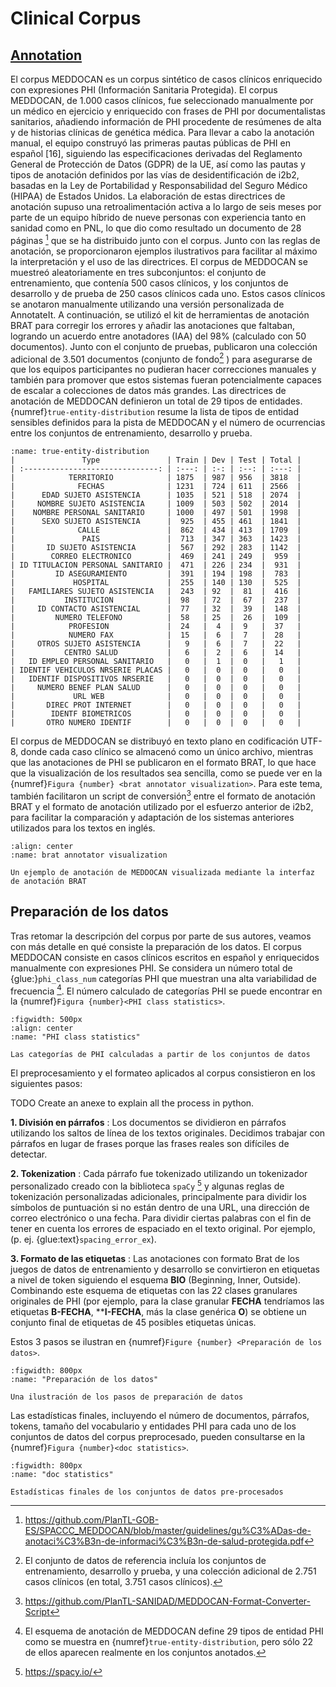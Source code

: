 # Clinical Corpus

## [Annotation](https://github.com/PlanTL-GOB-ES/SPACCC_MEDDOCAN#annotation-tool)

 El corpus MEDDOCAN es un corpus sintético de casos clínicos enriquecido con expresiones PHI (Información Sanitaria Protegida). El corpus MEDDOCAN, de 1.000 casos clínicos, fue seleccionado manualmente por un médico en ejercicio y enriquecido con frases de PHI por documentalistas sanitarios, añadiendo información de PHI procedente de resúmenes de alta y de historias clínicas de genética médica. 
 Para llevar a cabo la anotación manual, el equipo construyó las primeras pautas públicas de PHI en español [16], siguiendo las especificaciones derivadas del Reglamento General de Protección de Datos (GDPR) de la UE, así como las pautas y tipos de anotación definidos por las vías de desidentificación de i2b2, basadas en la Ley de Portabilidad y Responsabilidad del Seguro Médico (HIPAA) de Estados Unidos. La elaboración de estas directrices de anotación supuso una retroalimentación activa a lo largo de seis meses por parte de un equipo híbrido de nueve personas con experiencia tanto en sanidad como en PNL, lo que dio como resultado un documento de 28 páginas [^1] que se ha distribuido junto con el corpus. Junto con las reglas de anotación, se proporcionaron ejemplos ilustrativos para facilitar al máximo la interpretación y el uso de las directrices. El corpus de MEDDOCAN se muestreó aleatoriamente en tres subconjuntos: el conjunto de entrenamiento, que contenía 500 casos clínicos, y los conjuntos de desarrollo y de prueba de 250 casos clínicos cada uno. Estos casos clínicos se anotaron manualmente utilizando una versión personalizada de AnnotateIt. A continuación, se utilizó el kit de herramientas de anotación BRAT para corregir los errores y añadir las anotaciones que faltaban, logrando un acuerdo entre anotadores (IAA) del 98% (calculado con 50 documentos). Junto con el conjunto de pruebas, publicaron una colección adicional de 3.501 documentos (conjunto de fondo[^2] ) para asegurarse de que los equipos participantes no pudieran hacer correcciones manuales y también para promover que estos sistemas fueran potencialmente capaces de escalar a colecciones de datos más grandes. Las directrices de anotación de MEDDOCAN definieron un total de 29 tipos de entidades. {numref}`true-entity-distribution` resume la lista de tipos de entidad sensibles definidos para la pista de MEDDOCAN y el número de ocurrencias entre los conjuntos de entrenamiento, desarrollo y prueba.


```{table} Distribución del tipo de entidad entre los juegos de datos
:name: true-entity-distribution
|               Type               | Train | Dev | Test | Total |
| :------------------------------: | :---: | :-: | :--: | :---: |
|            TERRITORIO            | 1875  | 987 | 956  | 3818  |
|              FECHAS              | 1231  | 724 | 611  | 2566  |
|      EDAD SUJETO ASISTENCIA      | 1035  | 521 | 518  | 2074  |
|     NOMBRE SUJETO ASISTENCIA     | 1009  | 503 | 502  | 2014  |
|    NOMBRE PERSONAL SANITARIO     | 1000  | 497 | 501  | 1998  |
|      SEXO SUJETO ASISTENCIA      |  925  | 455 | 461  | 1841  |
|              CALLE               |  862  | 434 | 413  | 1709  |
|               PAIS               |  713  | 347 | 363  | 1423  |
|       ID SUJETO ASISTENCIA       |  567  | 292 | 283  | 1142  |
|        CORREO ELECTRONICO        |  469  | 241 | 249  |  959  |
| ID TITULACION PERSONAL SANITARIO |  471  | 226 | 234  |  931  |
|         ID ASEGURAMIENTO         |  391  | 194 | 198  |  783  |
|             HOSPITAL             |  255  | 140 | 130  |  525  |
|   FAMILIARES SUJETO ASISTENCIA   |  243  | 92  |  81  |  416  |
|           INSTITUCION            |  98   | 72  |  67  |  237  |
|     ID CONTACTO ASISTENCIAL      |  77   | 32  |  39  |  148  |
|         NUMERO TELEFONO          |  58   | 25  |  26  |  109  |
|            PROFESION             |  24   |  4  |  9   |  37   |
|            NUMERO FAX            |  15   |  6  |  7   |  28   |
|     OTROS SUJETO ASISTENCIA      |   9   |  6  |  7   |  22   |
|           CENTRO SALUD           |   6   |  2  |  6   |  14   |
|   ID EMPLEO PERSONAL SANITARIO   |   0   |  1  |  0   |   1   |
| IDENTIF VEHICULOS NRSERIE PLACAS |   0   |  0  |  0   |   0   |
|   IDENTIF DISPOSITIVOS NRSERIE   |   0   |  0  |  0   |   0   |
|     NUMERO BENEF PLAN SALUD      |   0   |  0  |  0   |   0   |
|             URL WEB              |   0   |  0  |  0   |   0   |
|       DIREC PROT INTERNET        |   0   |  0  |  0   |   0   |
|        IDENTF BIOMETRICOS        |   0   |  0  |  0   |   0   |
|       OTRO NUMERO IDENTIF        |   0   |  0  |  0   |   0   |
```

El corpus de MEDDOCAN se distribuyó en texto plano en codificación UTF-8, donde cada caso clínico se almacenó como un único archivo, mientras que las anotaciones de PHI se publicaron en el formato BRAT, lo que hace que la visualización de los resultados sea sencilla, como se puede ver en la {numref}`Figura {number} <brat annotator visualization>`. Para este tema, también facilitaron un script de conversión[^3] entre el formato de anotación BRAT y el formato de anotación utilizado por el esfuerzo anterior de i2b2, para facilitar la comparación y adaptación de los sistemas anteriores utilizados para los textos en inglés.

```{figure} ../figures/meddocan-brat-visualization.png
:align: center
:name: brat annotator visualization

Un ejemplo de anotación de MEDDOCAN visualizada mediante la interfaz de anotación BRAT
```

[^1]: https://github.com/PlanTL-GOB-ES/SPACCC_MEDDOCAN/blob/master/guidelines/gu%C3%ADas-de-anotaci%C3%B3n-de-informaci%C3%B3n-de-salud-protegida.pdf
[^2]: El conjunto de datos de referencia incluía los conjuntos de entrenamiento, desarrollo y prueba, y una colección adicional de 2.751 casos clínicos (en total, 3.751 casos clínicos). 
[^3]: https://github.com/PlanTL-SANIDAD/MEDDOCAN-Format-Converter-Script

## Preparación de los datos

Tras retomar la descripción del corpus por parte de sus autores, veamos con más detalle en qué consiste la preparación de los datos. El corpus MEDDOCAN consiste en casos clínicos escritos en español y enriquecidos manualmente con expresiones PHI. Se considera un número total de {glue:}`phi_class_num` categorías PHI que muestran una alta variabilidad de frecuencia [^4].
El número calculado de categorías PHI se puede encontrar en la {numref}`Figura {number}<PHI class statistics>`.

```{glue:figure} phi_statistics
:figwidth: 500px
:align: center
:name: "PHI class statistics"

Las categorías de PHI calculadas a partir de los conjuntos de datos
```

El preprocesamiento y el formateo aplicados al corpus consistieron en los siguientes pasos:

TODO Create an anexe to explain all the process in python.

**1. División en párrafos**
: Los documentos se dividieron en párrafos utilizando los saltos de línea de los textos originales. Decidimos trabajar con párrafos en lugar de frases porque las frases reales son difíciles de detectar.

**2. Tokenization**
: Cada párrafo fue tokenizado utilizando un tokenizador personalizado creado con la biblioteca ``spaCy`` [^5] y algunas reglas de tokenización personalizadas adicionales, principalmente para dividir los símbolos de puntuación si no están dentro de una URL, una dirección de correo electrónico o una fecha. Para dividir ciertas palabras con el fin de tener en cuenta los errores de espaciado en el texto original. Por ejemplo, (p. ej. {glue:text}`spacing_error_ex`).

**3. Formato de las etiquetas**
: Las anotaciones con formato Brat de los juegos de datos de entrenamiento y desarrollo se convirtieron en etiquetas a nivel de token siguiendo el esquema **BIO** (Beginning, Inner, Outside). Combinando este esquema de etiquetas con las 22 clases granulares originales de PHI (por ejemplo, para la clase granular **FECHA** tendríamos las etiquetas **B-FECHA**, ****I-FECHA**, más la clase genérica **O**) se obtiene un conjunto final de etiquetas de 45 posibles etiquetas únicas.

Estos 3 pasos se ilustran en {numref}`Figure {number} <Preparación de los datos>`.

```{glue:figure} data_preparation
:figwidth: 800px
:name: "Preparación de los datos"

Una ilustración de los pasos de preparación de datos
```

Las estadísticas finales, incluyendo el número de documentos, párrafos, tokens, tamaño del vocabulario y entidades PHI para cada uno de los conjuntos de datos del corpus preprocesado, pueden consultarse en la {numref}`Figura {number}<doc statistics>`.

```{glue:figure} doc_statistics
:figwidth: 800px
:name: "doc statistics"

Estadísticas finales de los conjuntos de datos pre-procesados
```

[^4]: El esquema de anotación de MEDDOCAN define 29 tipos de entidad PHI como se muestra en {numref}`true-entity-distribution`, pero sólo 22 de ellos aparecen realmente en los conjuntos anotados.
[^5]: https://spacy.io/